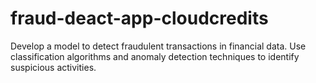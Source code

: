 # fraud-deact-app-cloudcredits
Develop a model to detect fraudulent transactions in financial data. Use classification algorithms and anomaly detection techniques to identify suspicious activities.
